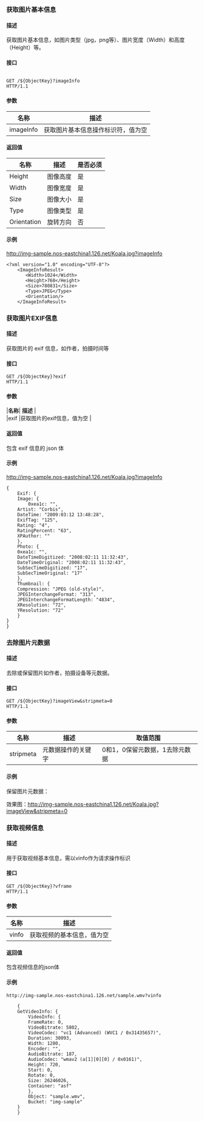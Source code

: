 ### **获取图片基本信息**

#### **描述**
获取图片基本信息，如图片类型（jpg，png等）、图片宽度（Width）和高度（Height）等。

#### **接口**
<pre><code>
GET /${ObjectKey}?imageInfo 
HTTP/1.1
</code></pre>
#### **参数**
| **名称** |	           **描述**                 |
|----------|----------------------------------------|
|imageInfo |获取图片基本信息操作标识符，值为空      |

#### **返回值**
|  **名称**  | **描述** |**是否必须**|
|------------|----------|------------|
|Height   	 |图像高度	|     是     |
|Width	     |图像宽度	|     是     |
|Size	     |图像大小	|     是     |
|Type	     |图像类型	|     是     |
|Orientation |旋转方向	|     否     |

#### **示例**
http://img-sample.nos-eastchina1.126.net/Koala.jpg?imageInfo

    <?xml version="1.0" encoding="UTF-8"?>
        <ImageInfoResult>
           <Width>1024</Width>
           <Height>768</Height>
           <Size>780831</Size>
           <Type>JPEG</Type>
           <Orientation/>
        </ImageInfoResult>

### **获取图片EXIF信息**

#### **描述**
获取图片的 exif 信息，如作者，拍摄时间等

#### **接口**

    GET /${ObjectKey}?exif  
    HTTP/1.1
    
#### **参数**
|**名称**|	        **描述**           |      
|exif	 |获取图片的exif信息，值为空   |
#### **返回值**
包含 exif 信息的 json 体

#### **示例**
http://img-sample.nos-eastchina1.126.net/Koala.jpg?imageInfo

    {
        Exif: {
        Image: {
            0xea1c: "",
    	Artist: "Corbis",
    	DateTime: "2009:03:12 13:48:28",
    	ExifTag: "125",
    	Rating: "4",
    	RatingPercent: "63",
    	XPAuthor: ""
        },
        Photo: {
    	0xea1c: "",
    	DateTimeDigitized: "2008:02:11 11:32:43",
    	DateTimeOriginal: "2008:02:11 11:32:43",
    	SubSecTimeDigitized: "17",
    	SubSecTimeOriginal: "17"
        },
        Thumbnail: {
    	Compression: "JPEG (old-style)",
    	JPEGInterchangeFormat: "313",
    	JPEGInterchangeFormatLength: "4834",
    	XResolution: "72",
    	YResolution: "72"
        }
    }
    }

### **去除图片元数据**

#### **描述**
去除或保留图片如作者，拍摄设备等元数据。

#### **接口**

    GET /${ObjectKey}?imageView&stripmeta=0 
    HTTP/1.1

#### **参数**
| **名称** 	|     **描述**     |	       **取值范围**          |
|-----------|------------------|---------------------------------|
|stripmeta	|元数据操作的关键字|0和1，0保留元数据，1去除元数据   |
#### **示例**
保留图片元数据：

效果图：http://img-sample.nos-eastchina1.126.net/Koala.jpg?imageView&stripmeta=0

### **获取视频信息**

#### **描述**
用于获取视频基本信息，需以vinfo作为请求操作标识

#### **接口**

    GET /${ObjectKey}?vframe 
    HTTP/1.1

#### **参数**
|**名称**|	         **描述**             |
|--------|--------------------------------|
|vinfo	 |获取视频的基本信息，值为空      |
#### **返回值**
包含视频信息的json体

#### **示例**

    http://img-sample.nos-eastchina1.126.net/sample.wmv?vinfo
    
        {
    	GetVideoInfo: {
    	    VideoInfo: {
    		FrameRate: 0,
    		VideoBitrate: 5802,
    		VideoCodec: "vc1 (Advanced) (WVC1 / 0x31435657)",
    		Duration: 30093,
    		Width: 1280,
    		Encoder: "",
    		AudioBitrate: 187,
    		AudioCodec: "wmav2 (a[1][0][0] / 0x0161)",
    		Height: 720,
    		Start: 0,
    		Rotate: 0,
    		Size: 26246026,
    		Container: "asf"
    	    },
    	    Object: "sample.wmv",
    	    Bucket: "img-sample"
    	}
        }
    

